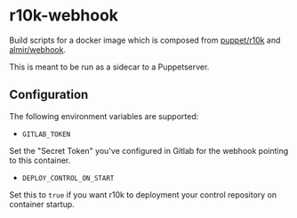 # r10k-webhook

Build scripts for a docker image which is composed from [puppet/r10k](https://hub.docker.com/r/puppet/r10k) and [almir/webhook](https://hub.docker.com/r/almir/webhook/).

This is meant to be run as a sidecar to a Puppetserver.

## Configuration

The following environment variables are supported:

- `GITLAB_TOKEN`

Set the "Secret Token" you've configured in Gitlab for the webhook pointing to this container.

- `DEPLOY_CONTROL_ON_START`

Set this to `true` if you want r10k to deployment your control repository on container startup.
